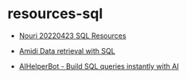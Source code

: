 # resources-sql
- [Nouri 20220423 SQL Resources](https://www.linkedin.com/posts/stevenouri_sql-joins-ugcPost-6923809426126626816-Vs7C?utm_source=linkedin_share&utm_medium=ios_app)

- [Amidi Data retrieval with SQL](https://www.mit.edu/~amidi/teaching/data-science-tools/study-guide/data-retrieval-with-sql)
-	[AIHelperBot - Build SQL queries instantly with AI](https://www.aihelperbot.com)

